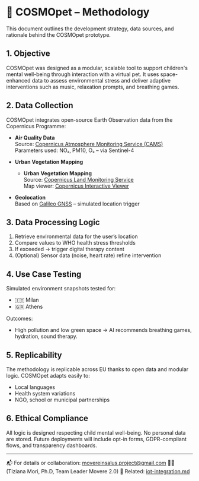 # 🧪 COSMOpet – Methodology

This document outlines the development strategy, data sources, and rationale behind the COSMOpet prototype.

## 1. Objective

COSMOpet was designed as a modular, scalable tool to support children's mental well-being through interaction with a virtual pet. It uses space-enhanced data to assess environmental stress and deliver adaptive interventions such as music, relaxation prompts, and breathing games.

## 2. Data Collection

COSMOpet integrates open-source Earth Observation data from the Copernicus Programme:

- **Air Quality Data**  
  Source: [Copernicus Atmosphere Monitoring Service (CAMS)](https://atmosphere.copernicus.eu/data)  
  Parameters used: NO₂, PM10, O₃ – via Sentinel-4

- **Urban Vegetation Mapping**  
  - **Urban Vegetation Mapping**  
  Source: [Copernicus Land Monitoring Service](https://land.copernicus.eu/en)  
  Map viewer: [Copernicus Interactive Viewer](https://land.copernicus.eu/en/map-viewer)

- **Geolocation**  
  Based on [Galileo GNSS](https://www.usegalileo.eu/EN/) – simulated location trigger

## 3. Data Processing Logic

1. Retrieve environmental data for the user’s location  
2. Compare values to WHO health stress thresholds  
3. If exceeded → trigger digital therapy content  
4. (Optional) Sensor data (noise, heart rate) refine intervention

## 4. Use Case Testing

Simulated environment snapshots tested for:
- 🇮🇹 Milan
- 🇬🇷 Athens

Outcomes:  
- High pollution and low green space → AI recommends breathing games, hydration, sound therapy.

## 5. Replicability

The methodology is replicable across EU thanks to open data and modular logic. COSMOpet adapts easily to:

- Local languages
- Health system variations
- NGO, school or municipal partnerships

## 6. Ethical Compliance

All logic is designed respecting child mental well-being. No personal data are stored. Future deployments will include opt-in forms, GDPR-compliant flows, and transparency dashboards.

---

📬 For details or collaboration: movereinsalus.project@gmail.com 
👩‍🏫 (Tiziana Mori, Ph.D, Team Leader Movere 2.0)
🔗 Related: [iot-integration.md](./iot-integration.md)
